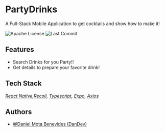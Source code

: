 # PartyDrinks

A Full-Stack Mobile Application to get cocktails and show how to make it!

![Apache License](https://img.shields.io/github/license/llDanielll5/PartyDrinks)
![Last Commit](https://img.shields.io/github/last-commit/llDanielll5/PartyDrinks)

<!-- ![Elecktra](https://media.giphy.com/media/RROaqO5Pard4j906OX/giphy.gif) -->

## Features

- Search Drinks for you Party!!
- Get details to prepare your favorite drink!

## Tech Stack

_[React Native](https://reactnative.dev/),[Recoil](https://recoiljs.org/), [Typescript](https://www.typescriptlang.org/), [Expo](https://expo.dev/), [Axios](https://axios-http.com/)_

## Authors

- [@Daniel Mota Benevides (DanDev)](https://www.github.com/llDanielll5)
